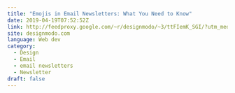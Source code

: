 ```yaml
---
title: "Emojis in Email Newsletters: What You Need to Know"
date: 2019-04-19T07:52:52Z
link: http://feedproxy.google.com/~r/designmodo/~3/ttFIemK_SGI/?utm_medium=RSS&utm_source=news.12bit.vn
site: designmodo.com
language: Web dev
category:
  - Design
  - Email
  - email newsletters
  - Newsletter
draft: false
---
```

